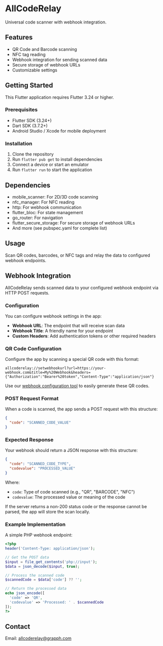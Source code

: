 # AllCodeRelay

Universal code scanner with webhook integration.

## Features

- QR Code and Barcode scanning
- NFC tag reading
- Webhook integration for sending scanned data
- Secure storage of webhook URLs
- Customizable settings

## Getting Started

This Flutter application requires Flutter 3.24 or higher.

### Prerequisites

- Flutter SDK (3.24+)
- Dart SDK (3.7.2+)
- Android Studio / Xcode for mobile deployment

### Installation

1. Clone the repository
2. Run `flutter pub get` to install dependencies
3. Connect a device or start an emulator
4. Run `flutter run` to start the application

## Dependencies

- mobile_scanner: For 2D/3D code scanning
- nfc_manager: For NFC reading
- http: For webhook communication
- flutter_bloc: For state management
- go_router: For navigation
- flutter_secure_storage: For secure storage of webhook URLs
- And more (see pubspec.yaml for complete list)

## Usage

Scan QR codes, barcodes, or NFC tags and relay the data to configured webhook endpoints.

## Webhook Integration

AllCodeRelay sends scanned data to your configured webhook endpoint via HTTP POST requests.

### Configuration

You can configure webhook settings in the app:

- **Webhook URL**: The endpoint that will receive scan data
- **Webhook Title**: A friendly name for your endpoint
- **Custom Headers**: Add authentication tokens or other required headers

### QR Code Configuration

Configure the app by scanning a special QR code with this format:

```
allcoderelay://setwebhookurl?url=https://your-webhook.com&title=My%20Webhook&headers={"Authorization":"Bearer%20token","Content-Type":"application/json"}
```

Use our [webhook configuration tool](webroot/webhook_config.php) to easily generate these QR codes.

### POST Request Format

When a code is scanned, the app sends a POST request with this structure:

```json
{
  "code": "SCANNED_CODE_VALUE"
}
```

### Expected Response

Your webhook should return a JSON response with this structure:

```json
{
  "code": "SCANNED_CODE_TYPE",
  "codevalue": "PROCESSED_VALUE"
}
```

Where:

- `code`: Type of code scanned (e.g., "QR", "BARCODE", "NFC")
- `codevalue`: The processed value or meaning of the code

If the server returns a non-200 status code or the response cannot be parsed, the app will store the scan locally.

### Example Implementation

A simple PHP webhook endpoint:

```php
<?php
header('Content-Type: application/json');

// Get the POST data
$input = file_get_contents('php://input');
$data = json_decode($input, true);

// Process the scanned code
$scannedCode = $data['code'] ?? '';

// Return the processed data
echo json_encode([
  'code' => 'QR',
  'codevalue' => 'Processed: ' . $scannedCode
]);
?>
```

## Contact

Email: allcoderelay@grapph.com
